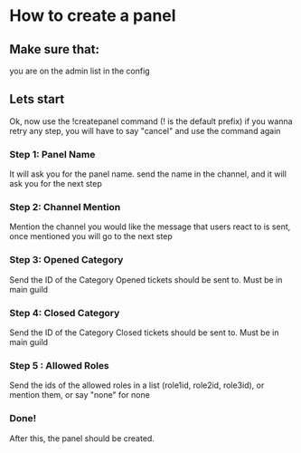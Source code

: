 # How to create a panel

## Make sure that:

you are on the admin list in the config

## Lets start

Ok, now use the !createpanel command (! is the default prefix)
if you wanna retry any step, you will have to say "cancel" and use the command again

### Step 1: Panel Name

It will ask you for the panel name. send the name in the channel, and it will ask you for the next step

### Step 2: Channel Mention

Mention the channel you would like the message that users react to is sent, once mentioned you will go to the next step

### Step 3: Opened Category

Send the ID of the Category Opened tickets should be sent to. Must be in main guild

### Step 4: Closed Category

Send the ID of the Category Closed tickets should be sent to. Must be in main guild

### Step 5 : Allowed Roles

Send the ids of the allowed roles in a list (role1id, role2id, role3id), or mention them, or say "none" for none

### Done!

After this, the panel should be created.
